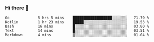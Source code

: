 ### Hi there 👋

<!--
**yeya24/yeya24** is a ✨ _special_ ✨ repository because its `README.md` (this file) appears on your GitHub profile.

Here are some ideas to get you started:

- 🔭 I’m currently working on ...
- 🌱 I’m currently learning ...
- 👯 I’m looking to collaborate on ...
- 🤔 I’m looking for help with ...
- 💬 Ask me about ...
- 📫 How to reach me: ...
- 😄 Pronouns: ...
- ⚡ Fun fact: ...
-->

<!--START_SECTION:waka-->

```text
Go             5 hrs 5 mins    ██████████████████░░░░░░░   71.79 %
Kotlin         1 hr 23 mins    █████░░░░░░░░░░░░░░░░░░░░   19.53 %
Bash           16 mins         █░░░░░░░░░░░░░░░░░░░░░░░░   03.80 %
Text           14 mins         █░░░░░░░░░░░░░░░░░░░░░░░░   03.51 %
Markdown       4 mins          ▒░░░░░░░░░░░░░░░░░░░░░░░░   01.04 %
```

<!--END_SECTION:waka-->
